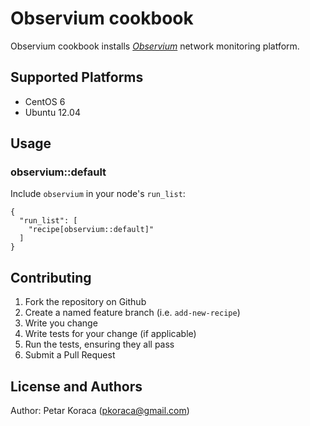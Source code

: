 # Observium cookbook

Observium cookbook installs [_Observium_](http://www.observium.org) network monitoring platform.

## Supported Platforms

- CentOS 6
- Ubuntu 12.04

## Usage

### observium::default

Include `observium` in your node's `run_list`:

```
{
  "run_list": [
    "recipe[observium::default]"
  ]
}
```

## Contributing

1. Fork the repository on Github
2. Create a named feature branch (i.e. `add-new-recipe`)
3. Write you change
4. Write tests for your change (if applicable)
5. Run the tests, ensuring they all pass
6. Submit a Pull Request

## License and Authors

Author: Petar Koraca (pkoraca@gmail.com)
